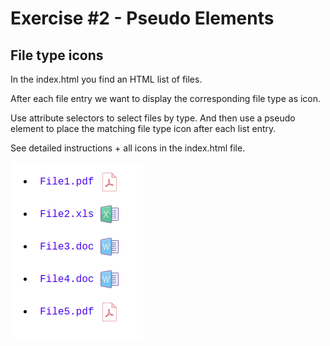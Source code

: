 # Exercise #2 - Pseudo Elements

## File type icons

In the index.html you find an HTML list of files.

After each file entry we want to display the corresponding file type as icon.

Use attribute selectors to select files by type. And then use a pseudo element to place the matching file type icon after each list entry.

See detailed instructions + all icons in the index.html file.

![Preview](./result.png)
